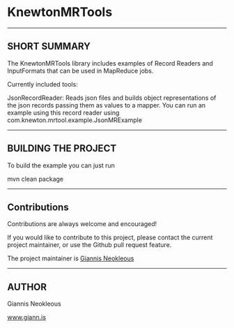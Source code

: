 KnewtonMRTools
======

-------------
SHORT SUMMARY
-------------
The KnewtonMRTools library includes examples of Record Readers and InputFormats
that can be used in MapReduce jobs.

Currently included tools:

JsonRecordReader: Reads json files and builds object representations of the json
records passing them as values to a mapper. You can run an example using this
record reader using com.knewton.mrtool.example.JsonMRExample

--------------------
BUILDING THE PROJECT
--------------------
To build the example you can just run

mvn clean package

-----------
Contributions
-----------
Contributions are always welcome and encouraged!

If you would like to contribute to this project, please contact the current
project maintainer, or use the Github pull request feature.

The project maintainer is [Giannis Neokleous](https://github.com/gneokleo)

-------
AUTHOR
-------
Giannis Neokleous

www.giann.is
